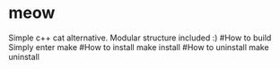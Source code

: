 # meow
Simple c++ cat alternative. Modular structure included :)
#How to build
Simply enter make
#How to install
make install
#How to uninstall
make uninstall
